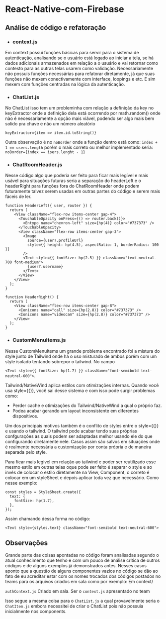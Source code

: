 # React-Native-com-Firebase

## Análise de código e refatoração

- ### context.js
Em context possui funções básicas para servir para o sistema de autentícação, analisando se o usuário está logado ao iniciar a tela, se há dados adicionais armazenados em relação a o usuário e vai retornar como contesto para as outras telas usarem como validaçào.
Necessariamente não possuis funções necessárias para refatorar diretamente, já que suas funçòes não mexem conectivamente com interface, loopings e etc. E sim mexem com funções centradas na lógica da autenticação.

- ### ChatList.js
No ChatList isso tem um probleminha com relação a definição da key no keyExtractor onde a definição dela está ocorrendo por math.random() onde nào é necessariamente a opção mais viável, podendo ser algo mais bem solido pra chave e não um número aleatório

`keyExtractor={item => item.id.toString()}`

Outra observação é no `noBorder` onde a função dentro está como: `index + 1 == users.length` porém o mais correto ou melhor implementado seria:
`noBorder={index == isers.lenght - 1}`

- ### ChatRoomHeader.js
Nesse código algo que poderia ser feito para ficar mais legível e mais usável para situações futuras seria a separação do headerLeft e o headerRight para funções fora do ChatRoomHeader onde podem futuramente talvez serem usadas em outras partes do código e serem mais fáceis de ler.
```
function HeaderLeft({ user, router }) {
  return (
    <View className="flex-row items-center gap-4">
      <TouchableOpacity onPress={() => router.back()}>
        <Entypo name="chevron-left" size={hp(4)} color="#737373" />
      </TouchableOpacity>
      <View className="flex-row items-center gap-3">
        <Image
          source={user?.profileUrl}
          style={{ height: hp(4.5), aspectRatio: 1, borderRadius: 100 }}
        />
        <Text style={{ fontSize: hp(2.5) }} className="text-neutral-700 font-medium">
          {user?.username}
        </Text>
      </View>
    </View>
  );
}

function HeaderRight() {
  return (
    <View className="flex-row items-center gap-8">
      <Ionicons name="call" size={hp(2.8)} color="#737373" />
      <Ionicons name="videocam" size={hp(2.8)} color="#737373" />
    </View>
  );
}
```


- ### CustomMenuItems.js
Nesse CustomMenuItems um grande problema encontrado foi a mistura do style junto de Tailwind onde há o uso misturado de ambos porém com um style isolado tentando sobrepor o tailwind.
No campo

`<Text style={{ fontSize: hp(1.7) }} className="font-semibold text-neutral-600">`.

Tailwind/NativeWind aplica estilos com otimizações internas. Quando você usa style={{}}, você sai desse sistema e com isso pode surgir problemas como:
- Perder cache e otimizações do Tailwind/NativeWind a qual o próprio faz.
- Podea acabar gerando um layout inconsistente em diferentes dispositivos.

Um dos principais motivos também é o conflito de styles entre o style={{}} e usando o tailwind. O tailwind pode acabar tendo suas próprias confgurações as quais podem ser adaptadas melhor usando ele do que configurando diretamente nele.
Casos assim são salvos em situações onde é realmente necessária a customização por conta própria e de maneira separada pelo style.

Para ficar mais legivel em relação ao tailwind e poder ser reutilizado esse mesmo estilo em outras telas oque pode ser feito é separar o style e ao invés de colocar o estilo diretamente na View, Component, o correto é colocar em um styleSheet e depois aplicar toda vez que necessário.
Como nesse exemplo:
```
const styles = StyleSheet.create({
  text: {
    fontSize: hp(1.7),
  },
});
```

Assim chamando dessa forma no código:

`<Text style={styles.text} className="font-semibold text-neutral-600">`

## Observações
Grande parte das coisas apontadas no código foram analisadas segundo o atual conhecimento que tenho e com um pouco de análise critica de outros códigos e de alguns exemplos já demonstrados antes. Nesses casos aponto que a questão de alguns componentes vazios no código se dão ao fato de eu acreditar estar com os nomes trocados dos códigos postados no teams para os arquivos criados em sala como por exemplo:
Em context/

`authContext.js` Criado em sala. Ser o `context.js` apresentado no team

Isso segue a mesma coisa para o `ChatList.js` a qual provavelmente seria o `ChatItem.js` embora necessitei de criar o ChatList pois não possuia inicialmente nos components.
